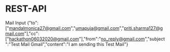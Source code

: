 # REST-API
Mail Input 
{"to":["mandalmonica27@gmail.com","umapuja@gmail.com","priti.sharma127@gmail.com"],"cc":["hackathon06032020@gmail.com"],"from":"no_reply@gmail.com","subject":"Test Mail Gmail","content":"I am sending this Test Mail"}

